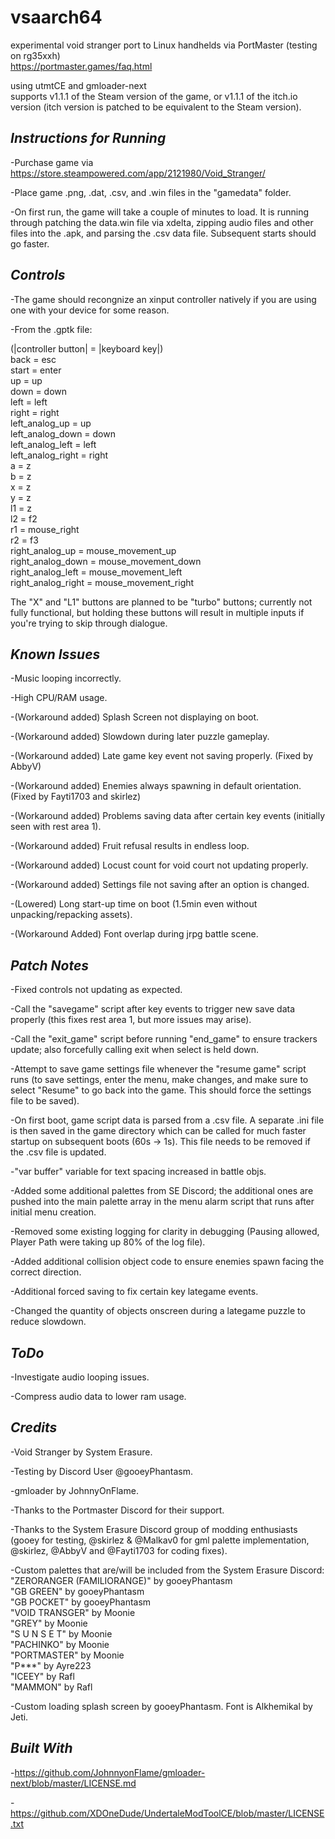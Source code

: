 # vsaarch64
experimental void stranger port to Linux handhelds via PortMaster (testing on rg35xxh)  
https://portmaster.games/faq.html  

using utmtCE and gmloader-next  
supports v1.1.1 of the Steam version of the game, or v1.1.1 of the itch.io version (itch version is patched to be equivalent to the Steam version). <br />

## *Instructions for Running*

-Purchase game via https://store.steampowered.com/app/2121980/Void_Stranger/ <br />

-Place game .png, .dat, .csv, and .win files in the "gamedata" folder. <br />

-On first run, the game will take a couple of minutes to load. It is running through patching the data.win file via xdelta, zipping audio files and other files into the .apk, and parsing the .csv data file. Subsequent starts should go faster. <br />

## *Controls*

-The game should recongnize an xinput controller natively if you are using one with your device for some reason. <br />

-From the .gptk file: <br />

(|controller button| = |keyboard key|)  
back = esc  
start = enter  
up = up  
down = down  
left = left  
right = right  
left_analog_up = up  
left_analog_down = down  
left_analog_left = left  
left_analog_right = right  
a = z  
b = z  
x = z  
y = z  
l1 = z  
l2 = f2  
r1 = mouse_right  
r2 = f3  
right_analog_up = mouse_movement_up  
right_analog_down = mouse_movement_down  
right_analog_left = mouse_movement_left  
right_analog_right = mouse_movement_right <br />

The "X" and "L1" buttons are planned to be "turbo" buttons; currently not fully functional, but holding these buttons will result in multiple inputs if you're trying to skip through dialogue. <br />

## *Known Issues*

-Music looping incorrectly. <br />

-High CPU/RAM usage. <br />

-(Workaround added) Splash Screen not displaying on boot. <br />

-(Workaround added) Slowdown during later puzzle gameplay. <br />

-(Workaround added) Late game key event not saving properly. (Fixed by AbbyV) <br />

-(Workaround added) Enemies always spawning in default orientation. (Fixed by Fayti1703 and skirlez) <br />

-(Workaround added) Problems saving data after certain key events (initially seen with rest area 1). <br />

-(Workaround added) Fruit refusal results in endless loop. <br />

-(Workaround added) Locust count for void court not updating properly.<br />

-(Workaround added) Settings file not saving after an option is changed. <br />

-(Lowered) Long start-up time on boot (1.5min even without unpacking/repacking assets). <br />

-(Workaround Added) Font overlap during jrpg battle scene. <br />

## *Patch Notes*

-Fixed controls not updating as expected. <br />

-Call the "savegame" script after key events to trigger new save data properly (this fixes rest area 1, but more issues may arise). <br />

-Call the "exit_game" script before running "end_game" to ensure trackers update; also forcefully calling exit when select is held down. <br />

-Attempt to save game settings file whenever the "resume game" script runs (to save settings, enter the menu, make changes, and make sure to select "Resume" to go back into the game. This should force the settings file to be saved). <br />

-On first boot, game script data is parsed from a .csv file. A separate .ini file is then saved in the game directory which can be called for much faster startup on subsequent boots (60s -> 1s). This file needs to be removed if the .csv file is updated. <br />

-"var buffer" variable for text spacing increased in battle objs. <br />

-Added some additional palettes from SE Discord; the additional ones are pushed into the main palette array in the menu alarm script that runs after initial menu creation. <br />

-Removed some existing logging for clarity in debugging (Pausing allowed, Player Path were taking up 80% of the log file). <br />

-Added additional collision object code to ensure enemies spawn facing the correct direction. <br />

-Additional forced saving to fix certain key lategame events. <br />

-Changed the quantity of objects onscreen during a lategame puzzle to reduce slowdown. <br />

## *ToDo*

-Investigate audio looping issues. <br />

-Compress audio data to lower ram usage. <br />

## *Credits*

-Void Stranger by System Erasure.  <br />

-Testing by Discord User @gooeyPhantasm. <br />

-gmloader by JohnnyOnFlame. <br />

-Thanks to the Portmaster Discord for their support.  <br />

-Thanks to the System Erasure Discord group of modding enthusiasts (gooey for testing, @skirlez & @Malkav0 for gml palette implementation, @skirlez, @AbbyV and @Fayti1703 for coding fixes). <br />

-Custom palettes that are/will be included from the System Erasure Discord: <br />
    "ZERORANGER (FAMILIORANGE)" by gooeyPhantasm  <br />
    "GB GREEN" by gooeyPhantasm  <br />
    "GB POCKET" by gooeyPhantasm  <br />
    "VOID TRANSGER" by Moonie  <br />
    "GREY" by Moonie  <br />
    "S U N S E T" by Moonie <br />
    "PACHINKO" by Moonie <br />
    "PORTMASTER" by Moonie <br />
    "P***" by Ayre223 <br />
    "ICEEY" by Rafl <br />
    "MAMMON" by Rafl <br />

-Custom loading splash screen by gooeyPhantasm. Font is Alkhemikal by Jeti. <br />

## *Built With*

-https://github.com/JohnnyonFlame/gmloader-next/blob/master/LICENSE.md <br />

-https://github.com/XDOneDude/UndertaleModToolCE/blob/master/LICENSE.txt <br />
